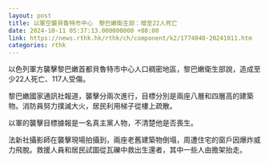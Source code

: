 ```yaml
---
layout: post
title: 以軍空襲貝魯特市中心　黎巴嫩衛生部：增至22人死亡
date: 2024-10-11 05:37:13.000000000 +08:00
link: https://news.rthk.hk/rthk/ch/component/k2/1774040-20241011.htm
categories: rthk
---
```


以色列軍方襲擊黎巴嫩首都貝魯特市中心人口稠密地區，黎巴嫩衛生部說，造成至少22人死亡、117人受傷。

黎巴嫩國家通訊社報道，襲擊分兩次進行，目標分別是兩座八層和四層高的建築物。消防員努力撲滅大火，居民利用梯子從樓上疏散。

以軍的襲擊目標據報是一名真主黨人物，不清楚他是否喪生。

法新社攝影師在襲擊現場拍攝到，兩座老舊建築物倒塌，周遭住宅的窗戶因爆炸威力飛脫。救援人員和居民試圖從瓦礫中救出生還者，其中一些人由擔架抬走。
